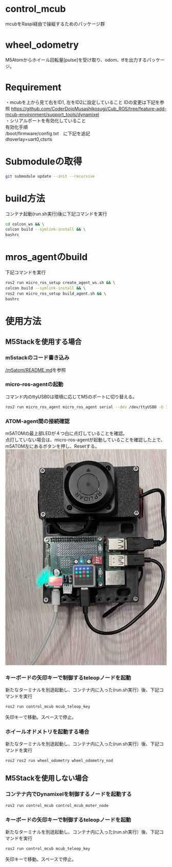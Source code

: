 # control_mcub
mcubをRaspi経由で操縦するためのパッケージ群

# wheel_odometry
M5Atomからホイール回転量[pulse]を受け取り、odom、tfを出力するパッケージ。

# Requirement
・mcubを上から見て右をID1, 左をID2に設定していること
  IDの変更は下記を参照
  https://github.com/CoderDojoMusashikosugi/Cub_ROS/tree/feature-add-mcub-environment/support_tools/dynamixel  
・シリアルポートを有効化していること  
 有効化手順  
  /boot/firmware/config.txt　に下記を追記  
  dtoverlay=uart0,ctsrts

# Submoduleの取得
```bash
git submodule update --init --recursive
```
# build方法
コンテナ起動(run.sh実行)後に下記コマンドを実行
```bash
cd colcon_ws && \
colcon build --symlink-install && \
bashrc
```

# mros_agentのbuild
下記コマンドを実行
```bash
ros2 run micro_ros_setup create_agent_ws.sh && \
colcon build --symlink-install && \
ros2 run micro_ros_setup build_agent.sh && \
bashrc
```

# 使用方法
## M5Stackを使用する場合
### m5stackのコード書き込み
[/m5atom/README.md](/m5atom/README.md)を参照
### micro-ros-agentの起動
コマンド内のttyUSB0は環境に応じてM5のポートに切り替える。
```bash
ros2 run micro_ros_agent micro_ros_agent serial --dev /dev/ttyUSB0 -b 115200 -v6
```

### ATOM-agent間の接続確認
m5ATOMの最上部LEDが４つ白に点灯していることを確認。  
点灯していない場合は、micro-ros-agentが起動していることを確認した上で、m5ATOM左にあるボタンを押し、Resetする。  
![m5ATOM-LED-image](control_mcub/doc/01-m5ATOM_LED.jpg)

### キーボードの矢印キーで制御するteleopノードを起動
新たなターミナルを別途起動し、コンテナ内に入った(run.sh実行）後、下記コマンドを実行
```bash
ros2 run control_mcub mcub_teleop_key
```
矢印キーで移動。スペースで停止。

### ホイールオドメトリを起動する場合
新たなターミナルを別途起動し、コンテナ内に入った(run.sh実行）後、下記コマンドを実行
```bash
ros2 ros2 run wheel_odometry wheel_odometry_nod
```

## M5Stackを使用しない場合
### コンテナ内でDynamixelを制御するノードを起動する
```bash
ros2 run control_mcub control_mcub_moter_node
```
### キーボードの矢印キーで制御するteleopノードを起動
新たなターミナルを別途起動し、コンテナ内に入った(run.sh実行）後、下記コマンドを実行
```bash
ros2 run control_mcub mcub_teleop_key
```
矢印キーで移動。スペースで停止。
